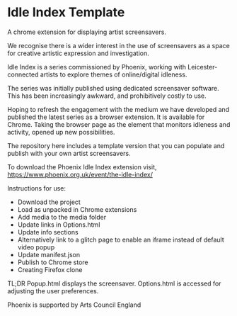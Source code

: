 # Idle Index Template
A chrome extension for displaying artist screensavers.

We recognise there is a wider interest in the use of screensavers as a space for creative artistic expression and investigation.

Idle Index is a series commissioned by Phoenix, working with Leicester-connected artists to explore themes of online/digital idleness.

The series was initially published using dedicated screensaver software. This has been increasingly awkward, and prohibitively costly to use.

Hoping to refresh the engagement with the medium we have developed and published the latest series as a browser extension. It is available for Chrome. Taking the browser page as the element that monitors idleness and activity, opened up new possibilities.

The repository here includes a template version that you can populate and publish with your own artist screensavers.

To download the Phoenix Idle Index extension visit, https://www.phoenix.org.uk/event/the-idle-index/

Instructions for use:
* Download the project
* Load as unpacked in Chrome extensions
* Add media to the media folder
* Update links in Options.html
* Update info sections
* Alternatively link to a glitch page to enable an iframe instead of default video popup
* Update manifest.json
* Publish to Chrome store
* Creating Firefox clone

TL;DR
Popup.html displays the screensaver.
Options.html is accessed for adjusting the user preferences.

Phoenix is supported by Arts Council England

